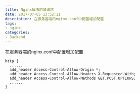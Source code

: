 ```yaml
---
title: Nginx解决跨域请求
date: 2017-07-05 13:52:11
description: 在服务器端的nginx.conf中配置增加配置
tags:
- nginx
categories:
- Backend
---
```

在服务器端的nginx.conf中配置增加配置
```nginx
http {
  ......
  add_header Access-Control-Allow-Origin *;
  add_header Access-Control-Allow-Headers X-Requested-With;
  add_header Access-Control-Allow-Methods GET,POST,OPTIONS;
  ......
}
```